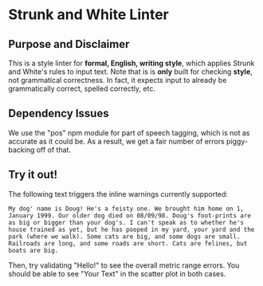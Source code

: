 # Strunk and White Linter

## Purpose and Disclaimer
This is a style linter for **formal, English, writing style**, which applies Strunk and White's rules to input text.
Note that is is **only** built for checking **style**, not grammatical correctness. In fact, it expects input to already be grammatically correct, spelled correctly, etc.


## Dependency Issues
We use the "pos" npm module for part of speech tagging, which is not as accurate as it could be. As a result, we get a fair number of errors piggy-backing off of that.


## Try it out!
The following text triggers the inline warnings currently supported:

`
My dog' name is Doug! He's a feisty one. We brought him home on 1, January 1999. Our older dog died on 08/09/98. Doug's foot-prints are as big or bigger than your dog's.
I can't speak as to whether he's house trained as yet, but he has pooped in my yard, your yard and the park (where we walk). Some cats are big, and some dogs are small. Railroads are long, and some roads are short. Cats are felines, but boats are big.
`

Then, try validating "Hello!" to see the overall metric range errors. You should be able to see "Your Text" in the scatter plot in both cases.
